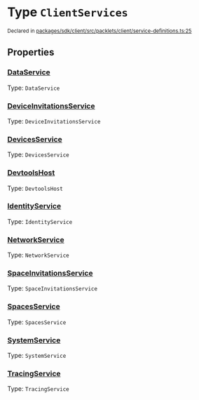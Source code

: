 # Type `ClientServices`
<sub>Declared in [packages/sdk/client/src/packlets/client/service-definitions.ts:25](https://github.com/dxos/dxos/blob/main/packages/sdk/client/src/packlets/client/service-definitions.ts#L25)</sub>





## Properties
### [DataService](https://github.com/dxos/dxos/blob/main/packages/sdk/client/src/packlets/client/service-definitions.ts#L34)
Type: <code>DataService</code>


### [DeviceInvitationsService](https://github.com/dxos/dxos/blob/main/packages/sdk/client/src/packlets/client/service-definitions.ts#L29)
Type: <code>DeviceInvitationsService</code>


### [DevicesService](https://github.com/dxos/dxos/blob/main/packages/sdk/client/src/packlets/client/service-definitions.ts#L30)
Type: <code>DevicesService</code>


### [DevtoolsHost](https://github.com/dxos/dxos/blob/main/packages/sdk/client/src/packlets/client/service-definitions.ts#L39)
Type: <code>DevtoolsHost</code>


### [IdentityService](https://github.com/dxos/dxos/blob/main/packages/sdk/client/src/packlets/client/service-definitions.ts#L28)
Type: <code>IdentityService</code>


### [NetworkService](https://github.com/dxos/dxos/blob/main/packages/sdk/client/src/packlets/client/service-definitions.ts#L36)
Type: <code>NetworkService</code>


### [SpaceInvitationsService](https://github.com/dxos/dxos/blob/main/packages/sdk/client/src/packlets/client/service-definitions.ts#L32)
Type: <code>SpaceInvitationsService</code>


### [SpacesService](https://github.com/dxos/dxos/blob/main/packages/sdk/client/src/packlets/client/service-definitions.ts#L33)
Type: <code>SpacesService</code>


### [SystemService](https://github.com/dxos/dxos/blob/main/packages/sdk/client/src/packlets/client/service-definitions.ts#L26)
Type: <code>SystemService</code>


### [TracingService](https://github.com/dxos/dxos/blob/main/packages/sdk/client/src/packlets/client/service-definitions.ts#L40)
Type: <code>TracingService</code>
